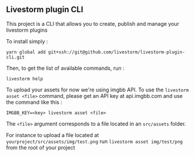 Livestorm plugin CLI
---

This project is a CLI that allows you to create, publish and manage your livestorm plugins

To install simply : 
```
yarn global add git+ssh://git@github.com/livestorm/livestorm-plugin-cli.git
```


Then, to get the list of available commands, run :
```
livestorm help
```

To upload your assets for now we're using imgbb API.
To use the `livestorm asset <file>` command, please get an API key at api.imgbb.com and use the command like this : 

```
IMGBB_KEY=<key> livestorm asset <file>
```

The `<file>` argument corresponds to a file located in an `src/assets` folder.

For instance to upload a file located at `yourproject/src/assets/img/test.png` run `livestorm asset img/test/png` from the root of your project

